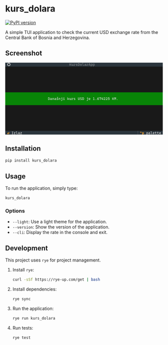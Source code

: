 # kurs_dolara

[![PyPI version](https://badge.fury.io/py/kurs-dolara.svg)](https://badge.fury.io/py/kurs-dolara)

A simple TUI application to check the current USD exchange rate from the Central Bank of Bosnia and Herzegovina.

## Screenshot

![Application Screenshot](app_screenshot.png)

## Installation

```bash
pip install kurs_dolara
```

## Usage

To run the application, simply type:

```bash
kurs_dolara
```

### Options

*   `--light`: Use a light theme for the application.
*   `--version`: Show the version of the application.
*   `--cli`: Display the rate in the console and exit.

## Development

This project uses `rye` for project management.

1. Install `rye`:
   ```bash
   curl -sSf https://rye-up.com/get | bash
   ```
2. Install dependencies:
   ```bash
   rye sync
   ```
3. Run the application:
   ```bash
   rye run kurs_dolara
   ```
4. Run tests:
   ```bash
   rye test
   ```